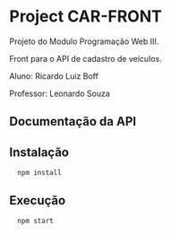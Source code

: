 
# Project CAR-FRONT



Projeto do Modulo Programação Web III.

Front para o API de cadastro de veículos.

Aluno: Ricardo Luiz Boff

Professor: Leonardo Souza


## Documentação da API

## Instalação

```http
  npm install
```

## Execução

```http
  npm start
```

